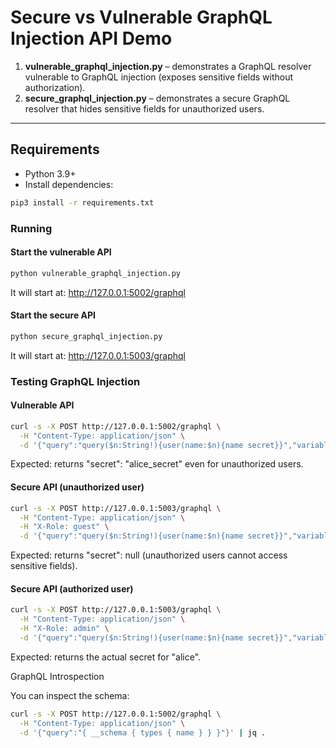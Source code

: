 # Secure vs Vulnerable GraphQL Injection API Demo

1. **vulnerable_graphql_injection.py** – demonstrates a GraphQL resolver vulnerable to GraphQL injection (exposes sensitive fields without authorization).  
2. **secure_graphql_injection.py** – demonstrates a secure GraphQL resolver that hides sensitive fields for unauthorized users.

---

## Requirements

- Python 3.9+
- Install dependencies:

```bash
pip3 install -r requirements.txt
```

### Running
#### Start the vulnerable API
```bash
python vulnerable_graphql_injection.py
```


It will start at: http://127.0.0.1:5002/graphql

#### Start the secure API
```bash
python secure_graphql_injection.py
```

It will start at: http://127.0.0.1:5003/graphql


### Testing GraphQL Injection

#### Vulnerable API
```bash
curl -s -X POST http://127.0.0.1:5002/graphql \
  -H "Content-Type: application/json" \
  -d '{"query":"query($n:String!){user(name:$n){name secret}}","variables":{"n":"alice"}}'
```

Expected: returns "secret": "alice_secret" even for unauthorized users.

#### Secure API (unauthorized user)
```bash
curl -s -X POST http://127.0.0.1:5003/graphql \
  -H "Content-Type: application/json" \
  -H "X-Role: guest" \
  -d '{"query":"query($n:String!){user(name:$n){name secret}}","variables":{"n":"alice"}}'
```

Expected: returns "secret": null (unauthorized users cannot access sensitive fields).

#### Secure API (authorized user)
```bash
curl -s -X POST http://127.0.0.1:5003/graphql \
  -H "Content-Type: application/json" \
  -H "X-Role: admin" \
  -d '{"query":"query($n:String!){user(name:$n){name secret}}","variables":{"n":"alice"}}'
```

Expected: returns the actual secret for "alice".

GraphQL Introspection

You can inspect the schema:
```bash
curl -s -X POST http://127.0.0.1:5002/graphql \
  -H "Content-Type: application/json" \
  -d '{"query":"{ __schema { types { name } } }"}' | jq .

```